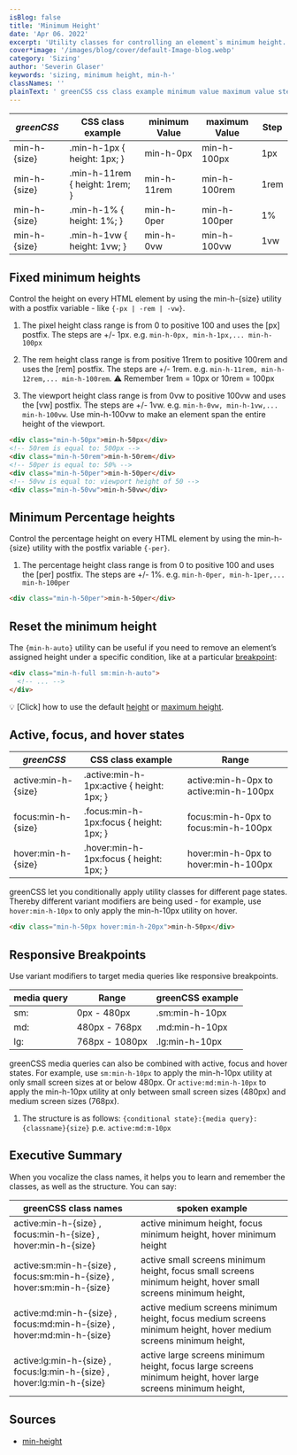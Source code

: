 ```yaml
---
isBlog: false
title: 'Minimum Height'
date: 'Apr 06. 2022'
excerpt: 'Utility classes for controlling an element`s minimum height.'
cover*image: '/images/blog/cover/default-Image-blog.webp'
category: 'Sizing'
author: 'Severin Glaser'
keywords: 'sizing, minimum height, min-h-'
classNames: ''
plainText: ' greenCSS css class example minimum value maximum value step min-h size min-h-1px height: 1px; min-h-0px min-h-100px 1px min-h size min-h-11rem height: 1rem; min-h-11rem min-h-100rem 1rem min-h size min-h-1% height: 1%; min-h-0per min-h-100per 1% min-h size min-h-1vw height: 1vw; min-h-0vw min-h-100vw 1vw fixed minimum heights control the height on every html element by using the min-h size utility with a postfix variable like ` -px -rem -vw ` 1 the pixel height class range is from 0 to positive 100 and uses the px postfix the steps are + 1px e g `min-h-0px min-h-1px min-h-100px` 2 the rem height class range is from positive 11rem to positive 100rem and uses the rem postfix the steps are + 1rem e g `min-h-11rem min-h-12rem min-h-100rem` ⚠️ remember 1rem = 10px or 10rem = 100px 3 the viewport height class range is from 0vw to positive 100vw and uses the vw postfix the steps are + 1vw e g `min-h-0vw min-h-1vw min-h-100vw` use min-h-100vw to make an element span the entire height of the viewport  minimum percentage heights control the percentage height on every html element by using the min-h size utility with the postfix variable ` -per ` 1 the percentage height class range is from 0 to positive 100 and uses the per postfix the steps are + 1% e g `min-h-0per min-h-1per min-h-100per`  reset the minimum height the ` min-h-auto ` utility can be useful if you need to remove an element’s assigned height under a specific condition like at a particular breakpoint blog responsive-greenCSS-breakpoints :  💡 click how to use the default height docs sizing-height or maximum height docs sizing-maximum-height active focus and hover states greenCSS css class example range active:min-h size active :min-h-1px:active height: 1px; active:min-h-0px to active:min-h-100px focus:min-h size focus :min-h-1px:focus height: 1px; focus:min-h-0px to focus:min-h-100px hover:min-h size hover :min-h-1px:focus height: 1px; hover:min-h-0px to hover:min-h-100px greenCSS let you conditionally apply utility classes for different page states thereby different variant modifiers are being used for example use `hover:min-h-10px` to only apply the min-h-10px utility on hover  responsive breakpoints use variant modifiers to target media queries like responsive breakpoints media query range greenCSS example sm: 0px 480px sm:min-h-10px md: 480px 768px md:min-h-10px lg: 768px 1080px lg:min-h-10px greenCSS media queries can also be combined with active focus and hover states for example use `sm:min-h-10px` to apply the min-h-10px utility at only small screen sizes at or below 480px or `active:md:min-h-10px` to apply the min-h-10px utility at only between small screen sizes 480px and medium screen sizes 768px 1 the structure is as follows: ` conditional state : media query : classname size ` p e `active:md:m-10px` executive summary when you vocalize the class names it helps you to learn and remember the classes as well as the structure you can say: greenCSS class names spoken example active:min-h size focus:min-h size hover:min-h size active minimum height focus minimum height hover minimum height active:sm:min-h size focus:sm:min-h size hover:sm:min-h size active small screens minimum height focus small screens minimum height hover small screens minimum height active:md:min-h size focus:md:min-h size hover:md:min-h size active medium screens minimum height focus medium screens minimum height hover medium screens minimum height active:lg:min-h size focus:lg:min-h size hover:lg:min-h size active large screens minimum height focus large screens minimum height hover large screens minimum height sources min-height https: developer mozilla org en-us docs web css min-height '
---
```


| _greenCSS_    | CSS class example              | minimum Value | maximum Value | Step |
| ------------ | ------------------------------ | ------------- | ------------- | ---- |
| min-h-{size} | .min-h-1px { height: 1px; }    | min-h-0px     | min-h-100px   | 1px  |
| min-h-{size} | .min-h-11rem { height: 1rem; } | min-h-11rem   | min-h-100rem  | 1rem |
| min-h-{size} | .min-h-1% { height: 1%; }      | min-h-0per    | min-h-100per  | 1%   |
| min-h-{size} | .min-h-1vw { height: 1vw; }    | min-h-0vw     | min-h-100vw   | 1vw  |

## Fixed minimum heights

Control the height on every HTML element by using the min-h-{size} utility with a postfix variable - like `{-px | -rem | -vw}`.

1. The pixel height class range is from 0 to positive 100 and uses the [px] postfix. The steps are +/- 1px. e.g. `min-h-0px, min-h-1px,... min-h-100px`

2. The rem height class range is from positive 11rem to positive 100rem and uses the [rem] postfix. The steps are +/- 1rem. e.g. `min-h-11rem, min-h-12rem,... min-h-100rem`. ⚠️ Remember 1rem = 10px or 10rem = 100px

3. The viewport height class range is from 0vw to positive 100vw and uses the [vw] postfix. The steps are +/- 1vw. e.g. `min-h-0vw, min-h-1vw,... min-h-100vw`. Use min-h-100vw to make an element span the entire height of the viewport.

```html
<div class="min-h-50px">min-h-50px</div>
<!-- 50rem is equal to: 500px -->
<div class="min-h-50rem">min-h-50rem</div>
<!-- 50per is equal to: 50% -->
<div class="min-h-50per">min-h-50per</div>
<!-- 50vw is equal to: viewport height of 50 -->
<div class="min-h-50vw">min-h-50vw</div>
```

## Minimum Percentage heights

Control the percentage height on every HTML element by using the min-h-{size} utility with the postfix variable `{-per}`.

1. The percentage height class range is from 0 to positive 100 and uses the [per] postfix. The steps are +/- 1%. e.g. `min-h-0per, min-h-1per,... min-h-100per`

```html
<div class="min-h-50per">min-h-50per</div>
```

## Reset the minimum height

The `{min-h-auto}` utility can be useful if you need to remove an element’s assigned height under a specific condition, like at a particular [breakpoint](/blog/responsive-greenCSS-breakpoints):

```html
<div class="min-h-full sm:min-h-auto">
  <!-- ... -->
</div>
```

💡 [Click] how to use the default [height](/docs/sizing-height) or [maximum height](/docs/sizing-maximum-height).

## Active, focus, and hover states

| _greenCSS_           | CSS class example                          | Range                                  |
| ------------------- | ------------------------------------------ | -------------------------------------- |
| active:min-h-{size} | .active\:min-h-1px:active { height: 1px; } | active:min-h-0px to active:min-h-100px |
| focus:min-h-{size}  | .focus\:min-h-1px:focus { height: 1px; }   | focus:min-h-0px to focus:min-h-100px   |
| hover:min-h-{size}  | .hover\:min-h-1px:focus { height: 1px; }   | hover:min-h-0px to hover:min-h-100px   |

greenCSS let you conditionally apply utility classes for different page states. Thereby different variant modifiers are being used - for example, use `hover:min-h-10px` to only apply the min-h-10px utility on hover.

```html
<div class="min-h-50px hover:min-h-20px">min-h-50px</div>
```

## Responsive Breakpoints

Use variant modifiers to target media queries like responsive breakpoints.

| media query | Range          | greenCSS example |
| ----------- | -------------- | --------------- |
| sm:         | 0px - 480px    | .sm:min-h-10px  |
| md:         | 480px - 768px  | .md:min-h-10px  |
| lg:         | 768px - 1080px | .lg:min-h-10px  |

greenCSS media queries can also be combined with active, focus and hover states. For example, use `sm:min-h-10px` to apply the min-h-10px utility at only small screen sizes at or below 480px. Or `active:md:min-h-10px` to apply the min-h-10px utility at only between small screen sizes (480px) and medium screen sizes (768px).

1. The structure is as follows: `{conditional state}:{media query}:{classname}{size}` p.e. `active:md:m-10px`

## Executive Summary

When you vocalize the class names, it helps you to learn and remember the classes, as well as the structure. You can say:

| greenCSS class names                                                    | spoken example                                                                                                  |
| ---------------------------------------------------------------------- | --------------------------------------------------------------------------------------------------------------- |
| active:min-h-{size} , focus:min-h-{size} , hover:min-h-{size}          | active minimum height, focus minimum height, hover minimum height                                               |
| active:sm:min-h-{size} , focus:sm:min-h-{size} , hover:sm:min-h-{size} | active small screens minimum height, focus small screens minimum height, hover small screens minimum height,    |
| active:md:min-h-{size} , focus:md:min-h-{size} , hover:md:min-h-{size} | active medium screens minimum height, focus medium screens minimum height, hover medium screens minimum height, |
| active:lg:min-h-{size} , focus:lg:min-h-{size} , hover:lg:min-h-{size} | active large screens minimum height, focus large screens minimum height, hover large screens minimum height,    |

## Sources

- [min-height](https://developer.mozilla.org/en-US/docs/Web/CSS/min-height)
